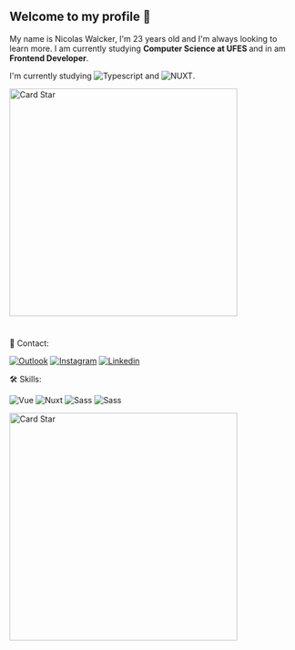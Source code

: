 <h2><strong>Welcome to my profile 👋</strong></h2>

<p align="left"> 
  My name is Nicolas Walcker, I'm 23 years old and I'm always looking to learn more. I am currently studying <strong> Computer Science at UFES </strong> and in am <strong> Frontend Developer</strong>.

I'm currently studying <img src="https://img.shields.io/badge/TypeScript-35495E?style=flat-square&logo=typescript&logoColor=3178C6" alt="Typescript"/> and <img src="https://img.shields.io/badge/Nuxt-35495E?style=flat-square&logo=nuxt.js&logoColor=4FC08D" alt="NUXT"/>.

</p>

<img src="https://em.wattpad.com/5b5bca2509b172ea7e02713f3bdc4df680f6a7b5/68747470733a2f2f73332e616d617a6f6e6177732e636f6d2f776174747061642d6d656469612d736572766963652f53746f7279496d6167652f75645f514a412d764a73546e43413d3d2d3238313933303439342e313436343463656530623332376130353931373233323431393231392e676966" alt="Card Star" align="center" width="400px" min-width="300px">

#

<p align="left">
  📩 Contact:
</p>
<p align="left">
  <a href="mailto:walcker_@outlook.com">
  <img src="https://img.shields.io/badge/-Outlook-blue?style=for-the-badge&labelColor=blue&logo=microsoft-outlook&logoColor=white&link=walcker_@outlook.com" alt="Outlook"/></a>

  <a href="https://www.instagram.com/nicaaaaoo">
  <img src="https://img.shields.io/badge/-Instagram-DF0174?style=for-the-badge&labelColor=DF0174&logo=instagram&logoColor=white&link=https://www.instagram.com/nicaaaaoo" alt="Instagram"/></a>

  <a href="https://www.linkedin.com/in/nicolas-walcker/">
  <img src="https://img.shields.io/badge/-Linkedin-0A66C2?style=for-the-badge&labelColor=0A66C2&logo=Linkedin&logoColor=white&link=https://www.instagram.com/nicaaaaoo" alt="Linkedin"/></a>
</p>

<p align="left">
  🛠️ Skills:
</p>
<p align="left">
  <a>
    <img src="https://img.shields.io/badge/Vue.js-2f3640?style=for-the-badge&labelColor=000&logo=vue.js&logoColor=8ED4B5" alt="Vue"/>
  </a>
  <a>
    <img src="https://img.shields.io/badge/Nuxt.js-2f3640?style=for-the-badge&labelColor=8ED4B5&logo=nuxt.js&logoColor=000" alt="Nuxt"/>
  </a>
   <a>
    <img src="https://img.shields.io/badge/Sass-2f3640?style=for-the-badge&labelColor=0170BA&logo=sass&logoColor=white" alt="Sass"/>
  </a>
  <a>
    <img src="https://img.shields.io/badge/TypeScript-2f3640?style=for-the-badge&labelColor=3178C6&logo=typescript&logoColor=white" alt="Sass"/>
  </a>
</p>

<a href="https://github.com/nicolaswalcker"><img src="https://github-readme-stats.vercel.app/api/top-langs/?username=nicolaswalcker&hide=html&layout=compact&theme=onedark" alt="Card Star" align="center" width="400px" min-width="300px"></a>
